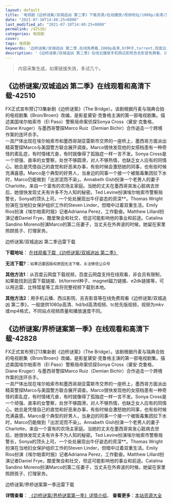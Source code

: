 ```yaml
---
layout: default
title: '电视剧《边桥谜案/双城追凶 第二季》下载资源/在线播放/视频地址/1080p/高清/蓝光'
date: "2021-07-10T14:40:25+0800"
last_modified_at: "2021-07-10T14:40:25+0800"
permalink: /42510/
categories: 电视剧
cover:
tags: 电视剧
keywords: '边桥谜案/双城追凶 第二季,在线免费看,1080p高清,bt种子,torrent,百度云盘,magnet,磁力链,迅雷下载资源'
description: '《边桥谜案/双城追凶 第二季》在线云播放手机西瓜影院吉吉影音免费看，1080p高清bd/hd未删减完整版和tc抢先枪版，mkv/mp4格式，附带bt/torrent种子、magnet/磁力链、百度云盘、网盘资源迅雷下载链接'
---
```


>内容采集生成，如果链接失效，多试几个。


## 《边桥谜案/双城追凶 第二季》在线观看和高清下载-42510

FX正式宣布预订13集新剧《边桥谜案》（The Bridge）。该剧根据丹麦与瑞典合拍的电视剧集《Bron/Broen》改编，是影星黛安&middot;克鲁格主演的第一部电视剧集。描述美国埃尔帕索市（El Paso）警察局命案侦探Sonya Cross（黛安&middot;克鲁格，Diane Kruger）与墨西哥警探Marco Ruiz（Demian Bichir）合作追击一个跨境作案的连环杀手。<br />一具尸体出现在埃尔帕索市和墨西哥胡亚雷斯市交界的一座桥上，墨西哥方面派出精英警探Marco与美国警方联合展开调查。Marco很快发现他的女搭档患有一种奇怪的紊乱症，有时情绪亢奋，有时就像得了孤独症一样一言不发。Sonya Cross是一个顽强、直率的女警察，处世不够圆滑，对人不够热情，也缺乏女人应有的同情心。她总是凭借自己的直觉和好恶来办事，有些时候会激怒她的同事，也有些时候充满喜感。Marco是个典型的好男人，当身边的同事一个接一个被贩毒集团拉下水时，Marco仍能做到「出淤泥而不染」。Annabeth Gish扮演一个老男人的妻子Charlotte，来自一个富有的农场主家庭。当她的丈夫在墨西哥突发心脏病去世后，她很快发现丈夫有许多不为人知的秘密。Ted Levine扮演埃尔帕索市警察局警长，Sonya的顶头上司，一个处处展现出牛仔姿态的资深**。Thomas Wright扮演在当地妇女保护组织工作的Steven Linder，但暗中过着双重生活。Emily Rios扮演《埃尔帕索时报》记者Adrianna Perez，工作勤奋。Matthew Lillard扮演记者Daniel Frye，酷爱聚会和社交，但这可能影响他的事业和前途。Catalina Sandino Moreno扮演Marco的第二任妻子，当丈夫在外奔波的时候，她留在家里照顾孩子、打理家务。


边桥谜案/双城追凶 第二季迅雷下载

**下载地址**： [在线观看下载 《边桥谜案/双城追凶 第二季》](https://www.993dy.com//vod-detail-id-9546.html) 


**无法下载?**：`如果迅雷因版权原因无法下载，关注微信公众号 `

**其他方法1**：从百度云网盘下载视频，百度云网盘支持在线观看，非会员有限制，如果能找到迅雷下载链接、bt/torrent种子、magnet磁力链接、e2dk链接等，可以用迅雷、比特彗星等工具将完整视频下载到本地。

**其他方法2**：用手机云播、西瓜影院、吉吉影音等在线免费观看《边桥谜案/双城追凶 第二季》，一般提供1080p高清、hd/bd高清视频、tc抢先版视频，视频为mkv或mp4格式，不同站点视频质量和播放速度不同。


## 《边桥谜案/界桥谜案第一季》在线观看和高清下载-42828

FX正式宣布预订13集新剧《边桥谜案》（The Bridge）。该剧根据丹麦与瑞典合拍的电视剧集《Bron/Broen》改编，是影星黛安&middot;克鲁格主演的第一部电视剧集。描述美国埃尔帕索市（El Paso）警察局命案侦探Sonya Cross（黛安&middot;克鲁格，Diane Kruger）与墨西哥警探Marco Ruiz（Demian Bichir）合作追击一个跨境作案的连环杀手。<br />一具尸体出现在埃尔帕索市和墨西哥胡亚雷斯市交界的一座桥上，墨西哥方面派出精英警探Marco与美国警方联合展开调查。Marco很快发现他的女搭档患有一种奇怪的紊乱症，有时情绪亢奋，有时就像得了孤独症一样一言不发。Sonya Cross是一个顽强、直率的女警察，处世不够圆滑，对人不够热情，也缺乏女人应有的同情心。她总是凭借自己的直觉和好恶来办事，有些时候会激怒她的同事，也有些时候充满喜感。Marco是个典型的好男人，当身边的同事一个接一个被贩毒集团拉下水时，Marco仍能做到「出淤泥而不染」。Annabeth Gish扮演一个老男人的妻子Charlotte，来自一个富有的农场主家庭。当她的丈夫在墨西哥突发心脏病去世后，她很快发现丈夫有许多不为人知的秘密。Ted Levine扮演埃尔帕索市警察局警长，Sonya的顶头上司，一个处处展现出牛仔姿态的资深**。Thomas Wright扮演在当地妇女保护组织工作的Steven Linder，但暗中过着双重生活。Emily Rios扮演《埃尔帕索时报》记者Adrianna Perez，工作勤奋。Matthew Lillard扮演记者Daniel Frye，酷爱聚会和社交，但这可能影响他的事业和前途。Catalina Sandino Moreno扮演Marco的第二任妻子，当丈夫在外奔波的时候，她留在家里照顾孩子、打理家务。</p>


边桥谜案/界桥谜案第一季迅雷下载

**详情查看**： [《边桥谜案/界桥谜案第一季》详情介绍](/movie/42828/)， **查看更多**：[本站资源大全](/movie/t/all/)

